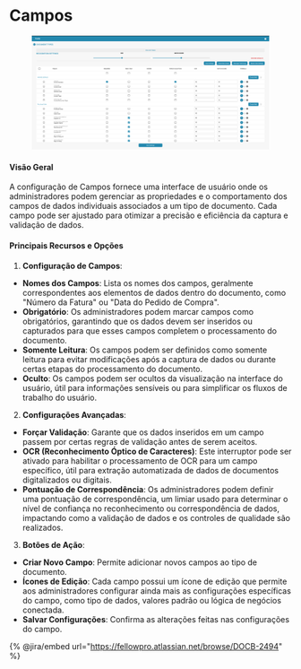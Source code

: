 # Campos

<figure><img src="../../../../.gitbook/assets/Bildschirmfoto 2024-05-08 um 09.02.31.png" alt=""><figcaption></figcaption></figure>

#### Visão Geral

A configuração de Campos fornece uma interface de usuário onde os administradores podem gerenciar as propriedades e o comportamento dos campos de dados individuais associados a um tipo de documento. Cada campo pode ser ajustado para otimizar a precisão e eficiência da captura e validação de dados.

#### Principais Recursos e Opções

1. **Configuração de Campos**:
* **Nomes dos Campos**: Lista os nomes dos campos, geralmente correspondentes aos elementos de dados dentro do documento, como "Número da Fatura" ou "Data do Pedido de Compra".
* **Obrigatório**: Os administradores podem marcar campos como obrigatórios, garantindo que os dados devem ser inseridos ou capturados para que esses campos completem o processamento do documento.
* **Somente Leitura**: Os campos podem ser definidos como somente leitura para evitar modificações após a captura de dados ou durante certas etapas do processamento do documento.
* **Oculto**: Os campos podem ser ocultos da visualização na interface do usuário, útil para informações sensíveis ou para simplificar os fluxos de trabalho do usuário.
2. **Configurações Avançadas**:
* **Forçar Validação**: Garante que os dados inseridos em um campo passem por certas regras de validação antes de serem aceitos.
* **OCR (Reconhecimento Óptico de Caracteres)**: Este interruptor pode ser ativado para habilitar o processamento de OCR para um campo específico, útil para extração automatizada de dados de documentos digitalizados ou digitais.
* **Pontuação de Correspondência**: Os administradores podem definir uma pontuação de correspondência, um limiar usado para determinar o nível de confiança no reconhecimento ou correspondência de dados, impactando como a validação de dados e os controles de qualidade são realizados.
3. **Botões de Ação**:
* **Criar Novo Campo**: Permite adicionar novos campos ao tipo de documento.
* **Ícones de Edição**: Cada campo possui um ícone de edição que permite aos administradores configurar ainda mais as configurações específicas do campo, como tipo de dados, valores padrão ou lógica de negócios conectada.
* **Salvar Configurações**: Confirma as alterações feitas nas configurações do campo.

{% @jira/embed url="https://fellowpro.atlassian.net/browse/DOCB-2494" %}

